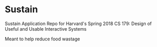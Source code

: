 # Sustain
Sustain Application Repo for Harvard's Spring 2018 CS 179: Design of Useful and Usable Interactive Systems

Meant to help reduce food wastage
